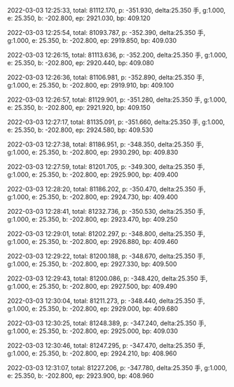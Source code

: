 2022-03-03 12:25:33, total: 81112.170, p: -351.930, delta:25.350 手, g:1.000, e: 25.350, b: -202.800, ep: 2921.030, bp: 409.120

2022-03-03 12:25:54, total: 81093.787, p: -352.390, delta:25.350 手, g:1.000, e: 25.350, b: -202.800, ep: 2919.850, bp: 409.030

2022-03-03 12:26:15, total: 81113.636, p: -352.200, delta:25.350 手, g:1.000, e: 25.350, b: -202.800, ep: 2920.440, bp: 409.080

2022-03-03 12:26:36, total: 81106.981, p: -352.890, delta:25.350 手, g:1.000, e: 25.350, b: -202.800, ep: 2919.910, bp: 409.100

2022-03-03 12:26:57, total: 81129.901, p: -351.280, delta:25.350 手, g:1.000, e: 25.350, b: -202.800, ep: 2921.920, bp: 409.150

2022-03-03 12:27:17, total: 81135.091, p: -351.660, delta:25.350 手, g:1.000, e: 25.350, b: -202.800, ep: 2924.580, bp: 409.530

2022-03-03 12:27:38, total: 81186.951, p: -348.350, delta:25.350 手, g:1.000, e: 25.350, b: -202.800, ep: 2930.290, bp: 409.830

2022-03-03 12:27:59, total: 81201.705, p: -349.300, delta:25.350 手, g:1.000, e: 25.350, b: -202.800, ep: 2925.900, bp: 409.400

2022-03-03 12:28:20, total: 81186.202, p: -350.470, delta:25.350 手, g:1.000, e: 25.350, b: -202.800, ep: 2924.730, bp: 409.400

2022-03-03 12:28:41, total: 81232.736, p: -350.530, delta:25.350 手, g:1.000, e: 25.350, b: -202.800, ep: 2923.470, bp: 409.250

2022-03-03 12:29:01, total: 81202.297, p: -348.800, delta:25.350 手, g:1.000, e: 25.350, b: -202.800, ep: 2926.880, bp: 409.460

2022-03-03 12:29:22, total: 81200.188, p: -348.670, delta:25.350 手, g:1.000, e: 25.350, b: -202.800, ep: 2927.330, bp: 409.500

2022-03-03 12:29:43, total: 81200.086, p: -348.420, delta:25.350 手, g:1.000, e: 25.350, b: -202.800, ep: 2927.500, bp: 409.490

2022-03-03 12:30:04, total: 81211.273, p: -348.440, delta:25.350 手, g:1.000, e: 25.350, b: -202.800, ep: 2929.000, bp: 409.680

2022-03-03 12:30:25, total: 81248.389, p: -347.240, delta:25.350 手, g:1.000, e: 25.350, b: -202.800, ep: 2925.000, bp: 409.030

2022-03-03 12:30:46, total: 81247.295, p: -347.470, delta:25.350 手, g:1.000, e: 25.350, b: -202.800, ep: 2924.210, bp: 408.960

2022-03-03 12:31:07, total: 81227.206, p: -347.780, delta:25.350 手, g:1.000, e: 25.350, b: -202.800, ep: 2923.900, bp: 408.960